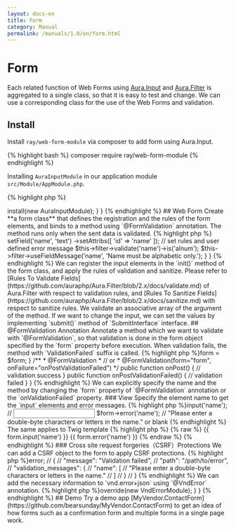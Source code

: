 ```yaml
---
layout: docs-en
title: Form
category: Manual
permalink: /manuals/1.0/en/form.html
---
```


# Form

Each related function of Web Forms using [Aura.Input](https://github.com/auraphp/Aura.Input) and [Aura.Filter](https://github.com/auraphp/Aura.Filter) is aggregated to a single class, so that it is easy to test and change.
We can use a corresponding class for the use of the Web Forms and validation.

## Install

Install `ray/web-form-module` via composer to add form using Aura.Input.

{% highlight bash %}
composer require ray/web-form-module
{% endhighlight %}

Installing `AuraInputModule` in our application module `src/Module/AppModule.php`.

{% highlight php %}
<?php

use Ray\Di\AbstractModule;
use Ray\WebFormModule\WebFormModule;

class AppModule extends AbstractModule
{
    protected function configure()
    {
        $this->install(new AuraInputModule);
    }
}
{% endhighlight %}

##  Web Form

Create **a form class** that defines the registration and the rules of the form elements, and binds to a method using `@FormValidation` annotation.
The method runs only when the sent data is validated.

{% highlight php %}
<?php
use Ray\WebFormModule\AbstractForm;
use Ray\WebFormModule\SetAntiCsrfTrait;

class MyForm extends AbstractForm
{
    /**
     * {@inheritdoc}
     */
    public function init()
    {
        // set input fields
        $this->setField('name', 'text')
             ->setAttribs([
                 'id' => 'name'
             ]);
        // set rules and user defined error message
        $this->filter->validate('name')->is('alnum');
        $this->filter->useFieldMessage('name', 'Name must be alphabetic only.');
    }
}
{% endhighlight %}

We can register the input elements in the `init()` method of the form class, and apply the rules of validation and sanitize.
Please refer to [Rules To Validate Fields](https://github.com/auraphp/Aura.Filter/blob/2.x/docs/validate.md) of Aura.Filter with respect to validation rules, and [Rules To Sanitize Fields](https://github.com/auraphp/Aura.Filter/blob/2.x/docs/sanitize.md) with respect to sanitize rules.

We validate an associative array of the argument of the method.
If we want to change the input, we can set the values by implementing `submit()` method of `SubmitInterface` interface.

## @FormValidation Annotation

Annotate a method which we want to validate with `@FormValidation`, so that validation is done in the form object specified by the `form` property before execution.
When validation fails, the method with `ValidationFailed` suffix is called.

{% highlight php %}<?php
use Ray\Di\Di\Inject;
use Ray\Di\Di\Named;
use Ray\WebFormModule\Annotation\FormValidation;
use Ray\WebFormModule\FormInterface;

class MyController
{
    /**
     * @var FormInterface
     */
    protected $form;

    /**
     * @Inject
     * @Named("contact_form")
     */
    public function setForm(FormInterface $form)
    {
        $this->form = $form;
    }

    /**
     * @FormValidation
     * // or
     * @FormValidation(form="form", onFailure="onPostValidationFailed")
     */
    public function onPost()
    {
        // validation success
    }

    public function onPostValidationFailed()
    {
        // validation failed
    }
}
{% endhighlight %}

We can explicitly specify the name and the method by changing the `form` property of `@FormValidation` annotation or the `onValidationFailed` property.

### View

Specify the element name to get the `input` elements and error messages.

{% highlight php %}<?php
  $form->input('name'); // <input id="name" type="text" name="name" size="20" maxlength="20" />
  $form->error('name'); // "Please enter a double-byte characters or letters in the name." or blank
{% endhighlight %}

The same applies to Twig template

{% highlight php %}
{% raw %}
{{ form.input('name') }}
{{ form.error('name') }}
{% endraw %}
{% endhighlight %}

### Cross site request forgeries（CSRF）Protections

We can add a CSRF object to the form to apply CSRF protections.

{% highlight php %}<?php
use Ray\WebFormModule\SetAntiCsrfTrait;

class MyForm extends AbstractAuraForm
{
    use SetAntiCsrfTrait;
{% endhighlight %}

In order to increase the security level, add a custom CSRF class that contains the user authentication to the form class.
Please refer to the [Applying CSRF Protections](https://github.com/auraphp/Aura.Input#applying-csrf-protections) of Aura.Input for more information.

## @InputValidation Annotation

If we annotate the method with `@InputValidation` instead of `@FormValidation`, the exception `Ray\WebFormModule\Exception\ValidationException` is thrown when validation fails.
HTML representation is not used in this case, so that it is convenient to the Web API.

When we `echo` the `error` property of the caught exception, the representation of the media type [application/vnd.error+json](https://github.com/blongden/vnd.error) is output.

{% highlight php %}<?php
http_response_code(400);
echo $e->error;

// {
//     "message": "Validation failed",
//     "path": "/path/to/error",
//     "validation_messages": {
//         "name": [
//             "Please enter a double-byte characters or letters in the name."
//         ]
//     }
// }
{% endhighlight %}

We can add the necessary information to `vnd.error+json` using `@VndError` annotation.

{% highlight php %}<?php
/**
 * @FormValidation(form="contactForm")
 * @VndError(
 *   message="foo validation failed",
 *   logref="a1000", path="/path/to/error",
 *   href={"_self"="/path/to/error", "help"="/path/to/help"}
 * )
 */
 public function onPost()
{% endhighlight %}

## VndErrorModule

If we install `VndErrorModule`, the method annotated with `@FormValidation`
will throw an exception in the same way as the method annotated with `@InputValidation`.
We can use the page resources as API.

{% highlight php %}
<?php
use BEAR\Package\Provide\Error\VndErrorModule;
use Ray\Di\AbstractModule;

class FooModule extends AbstractModule
{
    protected function configure()
    {
        $this->override(new VndErrorModule);
    }
}
{% endhighlight %}

## Demo

Try a demo app [MyVendor.ContactForm](https://github.com/bearsunday/MyVendor.ContactForm) to get an idea of how forms such as
a confirmation form and multiple forms in a single page work.
